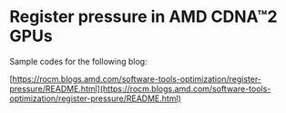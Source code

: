 # Register pressure in AMD CDNA™2 GPUs #

Sample codes for the following blog:

[https://rocm.blogs.amd.com/software-tools-optimization/register-pressure/README.html](https://rocm.blogs.amd.com/software-tools-optimization/register-pressure/README.html)
